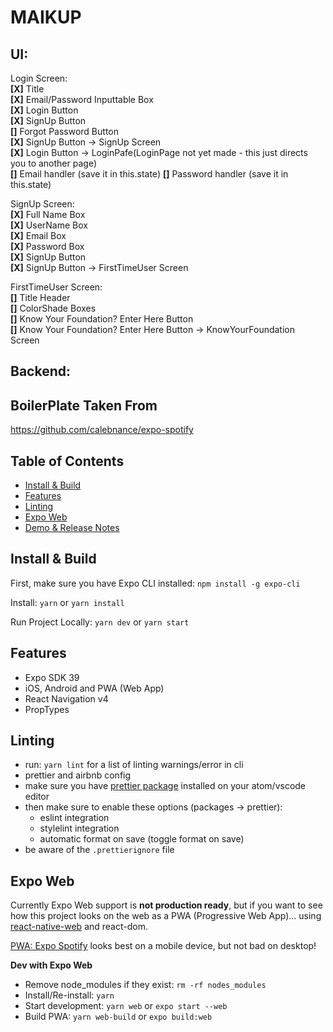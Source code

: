 # MAIKUP

## UI:

Login Screen:  
**[X]** Title  
**[X]** Email/Password Inputtable Box  
**[X]** Login Button  
**[X]** SignUp Button  
**[]** Forgot Password Button  
**[X]** SignUp Button -> SignUp Screen  
**[X]** Login Button -> LoginPafe(LoginPage not yet made - this just directs you to another page)  
**[]** Email handler (save it in this.state)
**[]** Password handler (save it in this.state)
  
SignUp Screen:  
**[X]** Full Name Box  
**[X]** UserName Box  
**[X]** Email Box  
**[X]** Password Box  
**[X]** SignUp Button  
**[X]** SignUp Button -> FirstTimeUser Screen  
  
FirstTimeUser Screen:  
**[]** Title Header  
**[]** ColorShade Boxes  
**[]** Know Your Foundation? Enter Here Button  
**[]** Know Your Foundation? Enter Here Button -> KnowYourFoundation Screen  

## Backend:

## BoilerPlate Taken From
https://github.com/calebnance/expo-spotify

## Table of Contents

- [Install & Build](#install--build)
- [Features](#features)
- [Linting](#linting)
- [Expo Web](#expo-web)
- [Demo & Release Notes](#release-notes)

## Install & Build

First, make sure you have Expo CLI installed: `npm install -g expo-cli`

Install: `yarn` or `yarn install`

Run Project Locally: `yarn dev` or `yarn start`

## Features

- Expo SDK 39
- iOS, Android and PWA (Web App)
- React Navigation v4
- PropTypes

## Linting

- run: `yarn lint` for a list of linting warnings/error in cli
- prettier and airbnb config
- make sure you have [prettier package](https://atom.io/packages/prettier-atom) installed on your atom/vscode editor
- then make sure to enable these options (packages → prettier):
  - eslint integration
  - stylelint integration
  - automatic format on save (toggle format on save)
- be aware of the `.prettierignore` file

## Expo Web

Currently Expo Web support is **not production ready**, but if you want to see how this project looks on the web as a PWA (Progressive Web App)... using [react-native-web](https://github.com/necolas/react-native-web) and react-dom.

[PWA: Expo Spotify](https://expo-spotify.calebnance.now.sh) looks best on a mobile device, but not bad on desktop!

**Dev with Expo Web**
- Remove node_modules if they exist: `rm -rf nodes_modules`
- Install/Re-install: `yarn`
- Start development: `yarn web` or `expo start --web`
- Build PWA: `yarn web-build` or `expo build:web`
